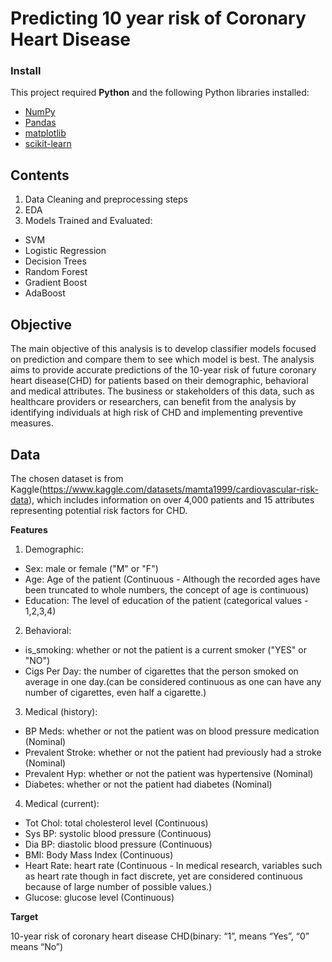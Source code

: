 # Predicting 10 year risk of Coronary Heart Disease

### Install

This project required **Python** and the following Python libraries installed:

- [NumPy](http://www.numpy.org/)
- [Pandas](http://pandas.pydata.org/)
- [matplotlib](http://matplotlib.org/)
- [scikit-learn](http://scikit-learn.org/stable/)

## Contents
1. Data Cleaning and preprocessing steps
2. EDA
3. Models Trained and Evaluated:
- SVM
- Logistic Regression
- Decision Trees
- Random Forest
- Gradient Boost
- AdaBoost

## Objective
The main objective of this analysis is to develop classifier models focused on prediction and compare them to see which model is best. The analysis aims to provide accurate predictions of the 10-year risk of future coronary heart disease(CHD) for patients
based on their demographic, behavioral and medical attributes. The business or stakeholders of this data, such as healthcare providers or researchers, can benefit from the analysis by identifying individuals at high risk of CHD and implementing preventive 
measures.

## Data
The chosen dataset is from Kaggle(https://www.kaggle.com/datasets/mamta1999/cardiovascular-risk-data), which includes information on over 4,000 patients and 15 attributes representing potential risk factors for CHD.

**Features**

1. Demographic:
- Sex: male or female ("M" or "F")
- Age: Age of the patient (Continuous - Although the recorded ages have been truncated to whole numbers, the concept of age is continuous)
- Education: The level of education of the patient (categorical values - 1,2,3,4)

2. Behavioral:
- is_smoking: whether or not the patient is a current smoker ("YES" or "NO")
- Cigs Per Day: the number of cigarettes that the person smoked on average in one day.(can be considered continuous as one can have any number of cigarettes, even half a cigarette.)

3. Medical (history):
- BP Meds: whether or not the patient was on blood pressure medication (Nominal)
- Prevalent Stroke: whether or not the patient had previously had a stroke (Nominal)
- Prevalent Hyp: whether or not the patient was hypertensive (Nominal)
- Diabetes: whether or not the patient had diabetes (Nominal)

4. Medical (current):
- Tot Chol: total cholesterol level (Continuous)
- Sys BP: systolic blood pressure (Continuous)
- Dia BP: diastolic blood pressure (Continuous)
- BMI: Body Mass Index (Continuous)
- Heart Rate: heart rate (Continuous - In medical research, variables such as heart rate though in fact discrete, yet are considered continuous because of large number of possible values.)
- Glucose: glucose level (Continuous)

**Target**

10-year risk of coronary heart disease CHD(binary: “1”, means “Yes”, “0” means “No”)
